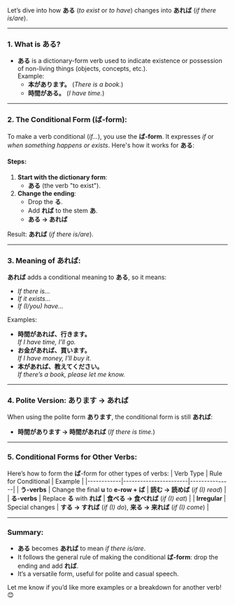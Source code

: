 Let’s dive into how **ある** (*to exist* or *to have*) changes into **あれば** (*if there is/are*).

---

### **1. What is ある?**
- **ある** is a dictionary-form verb used to indicate existence or possession of non-living things (objects, concepts, etc.).  
  Example:  
  - **本があります。** (*There is a book.*)  
  - **時間がある。** (*I have time.*)

---

### **2. The Conditional Form (ば-form):**
To make a verb conditional (*if...*), you use the **ば-form**. It expresses *if* or *when something happens or exists*. Here's how it works for **ある**:

#### Steps:
1. **Start with the dictionary form**:  
   - **ある** (the verb "to exist").
2. **Change the ending**:  
   - Drop the **る**.  
   - Add **れば** to the stem **あ**.  
   - **ある → あれば**  

Result: **あれば** (*if there is/are*).

---

### **3. Meaning of あれば:**
**あれば** adds a conditional meaning to **ある**, so it means:  
- *If there is...*  
- *If it exists...*  
- *If (I/you) have...*

Examples:
- **時間があれば、行きます。**  
  *If I have time, I’ll go.*  
- **お金があれば、買います。**  
  *If I have money, I’ll buy it.*  
- **本があれば、教えてください。**  
  *If there’s a book, please let me know.*

---

### **4. Polite Version: あります → あれば**
When using the polite form **あります**, the conditional form is still **あれば**:  
- **時間があります → 時間があれば** (*If there is time.*)

---

### **5. Conditional Forms for Other Verbs:**
Here’s how to form the **ば**-form for other types of verbs:
| Verb Type  | Rule for Conditional | Example       |
|------------|-----------------------|---------------|
| **う-verbs** | Change the final **u** to **e-row + ば** | **読む → 読めば** (*if (I) read*) |
| **る-verbs** | Replace **る** with **れば**           | **食べる → 食べれば** (*if (I) eat*) |
| **Irregular** | Special changes                       | **する → すれば** (*if (I) do*), **来る → 来れば** (*if (I) come*) |

---

### Summary:
- **ある** becomes **あれば** to mean *if there is/are*.  
- It follows the general rule of making the conditional **ば-form**: drop the ending and add **れば**.  
- It’s a versatile form, useful for polite and casual speech.

Let me know if you’d like more examples or a breakdown for another verb! 😊
